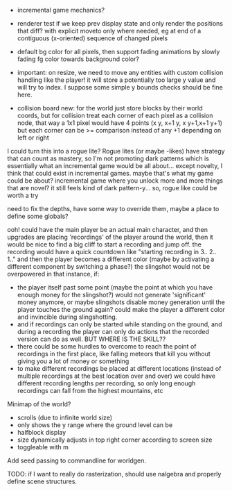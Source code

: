 - incremental game mechanics?

- renderer test if we keep prev display state and only render the positions that diff? with explicit moveto only 
where needed, eg at end of a contiguous (x-oriented) sequence of changed pixels

- default bg color for all pixels, then support fading animations by slowly fading fg color towards background color?

- important: on resize, we need to move any entities with custom collision handling
like the player! it will store a potentially too large y value and will try to index.
I suppose some simple y bounds checks should be fine here.

- collision board new: for the world just store blocks by their world coords,
but for collision treat each corner of each pixel as a collision node,
that way a 1x1 pixel would have 4 points (x y, x+1 y, x y+1,x+1 y+1) but
each corner can be >= comparison instead of any +1 depending on left or right


I could turn this into a rogue lite? Rogue lites (or maybe -likes) have
strategy that can count as mastery, so I'm not promoting dark patterns which
is essentially what an incremental game would be all about... except
novelty, I think that could exist in incremental games. maybe that's what
my game could be about? incremental game where you unlock more and more things
that are novel? it still feels kind of dark pattern-y...
so, rogue like could be worth a try


need to fix the depths, have some way to override them, maybe a place to define some globals?


ooh! could have the main player be an actual main character, and then upgrades
are placing 'recordings' of the player around the world, then it would be nice to find a big cliff
to start a recording and jump off. 
the recording would have a quick countdown like "starting recording in 3.. 2.. 1.." and then the
player becomes a different color (maybe by activating a different component by switching a phase?)
the slingshot would not be overpowered in that instance, if:
 - the player itself past some point (maybe the point at which you have enough money for the slingshot?)
   would not generate 'significant' money anymore, or maybe slingshots disable
   money generation until the player touches the ground again?
   could make the player a different color and invincible during slingshotting.
 - and if recordings can only be started while standing on the ground, and during
   a recording the player can only do actions that the recorded version can do as well.
BUT WHERE IS THE SKILL??
 - there could be some hurdles to overcome to reach the point of recordings in the first place,
   like falling meteors that kill you without giving you a lot of money or something
- to make different recordings be placed at different locations (instead of multiple recordings at the best location over and over)
  we could have different recording lengths per recording, so only long enough recordings can fall from the highest mountains, etc

Minimap of the world?
- scrolls (due to infinite world size)
- only shows the y range where the ground level can be
- halfblock display
- size dynamically adjusts in top right corner according to screen size
- toggleable with m

Add seed passing to commandline for worldgen.

TODO: if I want to really do rasterization, should use nalgebra and properly define scene structures.